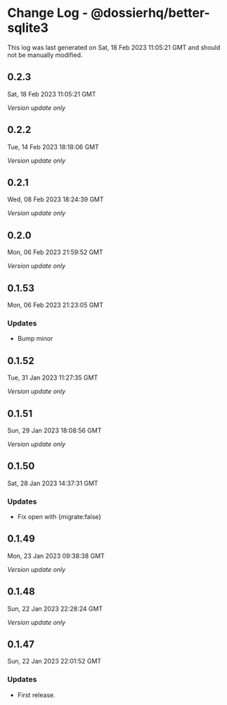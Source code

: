 # Change Log - @dossierhq/better-sqlite3

This log was last generated on Sat, 18 Feb 2023 11:05:21 GMT and should not be manually modified.

## 0.2.3
Sat, 18 Feb 2023 11:05:21 GMT

_Version update only_

## 0.2.2
Tue, 14 Feb 2023 18:18:06 GMT

_Version update only_

## 0.2.1
Wed, 08 Feb 2023 18:24:39 GMT

_Version update only_

## 0.2.0
Mon, 06 Feb 2023 21:59:52 GMT

_Version update only_

## 0.1.53
Mon, 06 Feb 2023 21:23:05 GMT

### Updates

- Bump minor

## 0.1.52
Tue, 31 Jan 2023 11:27:35 GMT

_Version update only_

## 0.1.51
Sun, 29 Jan 2023 18:08:56 GMT

_Version update only_

## 0.1.50
Sat, 28 Jan 2023 14:37:31 GMT

### Updates

- Fix open with {migrate:false}

## 0.1.49
Mon, 23 Jan 2023 09:38:38 GMT

_Version update only_

## 0.1.48
Sun, 22 Jan 2023 22:28:24 GMT

_Version update only_

## 0.1.47
Sun, 22 Jan 2023 22:01:52 GMT

### Updates

- First release.

